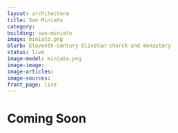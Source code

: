 ```yaml
---
layout: architecture
title: San Miniato
category:
building: san-miniato
image: miniato.png
blurb: Eleventh-century Olivetan church and monastery
status: live
image-model: miniato.png
image-image: 
image-articles: 
image-sources:
front_page: live
---
```


# Coming Soon
